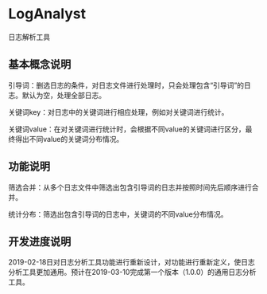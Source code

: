 # LogAnalyst
日志解析工具



基本概念说明
------------------------------------------
引导词：删选日志的条件，对日志文件进行处理时，只会处理包含“引导词”的日志。默认为空，处理全部日志。

关键词key：对日志中的关键词进行相应处理，例如对关键词进行统计。

关键词value：在对关键词进行统计时，会根据不同value的关键词进行区分，最终得出不同value的关键词分布情况。


功能说明
------------------------------------------

筛选合并：从多个日志文件中筛选出包含引导词的日志并按照时间先后顺序进行合并。

统计分布：筛选出包含引导词的日志中，关键词的不同value分布情况。

开发进度说明
------------------------------------------
2019-02-18日对日志分析工具功能进行重新设计，对功能进行重新定义，使日志分析工具更加通用。预计在2019-03-10完成第一个版本（1.0.0）的通用日志分析工具。

